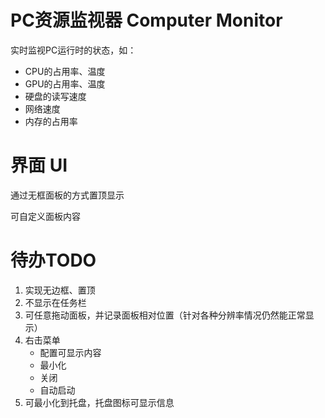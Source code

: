 # PC资源监视器  Computer Monitor
实时监视PC运行时的状态，如：

- CPU的占用率、温度
- GPU的占用率、温度
- 硬盘的读写速度
- 网络速度
- 内存的占用率

# 界面 UI

通过无框面板的方式置顶显示

可自定义面板内容

# 待办TODO

1. 实现无边框、置顶
2. 不显示在任务栏
3. 可任意拖动面板，并记录面板相对位置（针对各种分辨率情况仍然能正常显示）
4. 右击菜单
   - 配置可显示内容
   - 最小化
   - 关闭
   - 自动启动
5. 可最小化到托盘，托盘图标可显示信息



